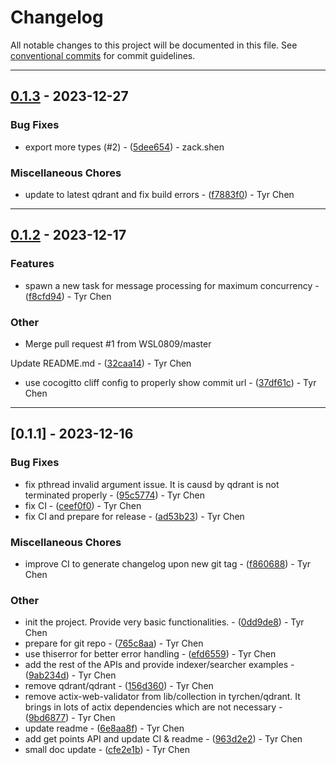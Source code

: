# Changelog

All notable changes to this project will be documented in this file. See [conventional commits](https://www.conventionalcommits.org/) for commit guidelines.

---
## [0.1.3](https://github.com/tyrchen/qdrant-lib/compare/v0.1.2..v0.1.3) - 2023-12-27

### Bug Fixes

- export more types (#2) - ([5dee654](https://github.com/tyrchen/qdrant-lib/commit/5dee65439299057d865ae300a0008680d20aed16)) - zack.shen

### Miscellaneous Chores

- update to latest qdrant and fix build errors - ([f7883f0](https://github.com/tyrchen/qdrant-lib/commit/f7883f00b5814b6ecdcf9dbffba67eeadc3edc56)) - Tyr Chen

---
## [0.1.2](https://github.com/tyrchen/qdrant-lib/compare/v0.1.1..v0.1.2) - 2023-12-17

### Features

- spawn a new task for message processing for maximum concurrency - ([f8cfd94](https://github.com/tyrchen/qdrant-lib/commit/f8cfd949a1302177f8f47b804d17a557ca4e4a46)) - Tyr Chen

### Other

- Merge pull request #1 from WSL0809/master

Update README.md - ([32caa14](https://github.com/tyrchen/qdrant-lib/commit/32caa14199fbeb8193b764440356a26389624510)) - Tyr Chen
- use cocogitto cliff config to properly show commit url - ([37df61c](https://github.com/tyrchen/qdrant-lib/commit/37df61ce7aa524fa229a770bca4fda999228d1d2)) - Tyr Chen

---
## [0.1.1] - 2023-12-16

### Bug Fixes

- fix pthread invalid argument issue. It is causd by qdrant is not terminated properly - ([95c5774](https://github.com/tyrchen/qdrant-lib/commit/95c5774895340672003a80909b5f0073dd1e21ad)) - Tyr Chen
- fix CI - ([ceef0f0](https://github.com/tyrchen/qdrant-lib/commit/ceef0f0c2f8004937bc01335ca20a1dc9bf7f408)) - Tyr Chen
- fix CI and prepare for release - ([ad53b23](https://github.com/tyrchen/qdrant-lib/commit/ad53b23a3a718751530c578b3304d1f3b2f94f8e)) - Tyr Chen

### Miscellaneous Chores

- improve CI to generate changelog upon new git tag - ([f860688](https://github.com/tyrchen/qdrant-lib/commit/f860688cbb08394a027b43d04de526aee1b50b76)) - Tyr Chen

### Other

- init the project. Provide very basic functionalities. - ([0dd9de8](https://github.com/tyrchen/qdrant-lib/commit/0dd9de825c0062323374de78b509b79fc81c315c)) - Tyr Chen
- prepare for git repo - ([765c8aa](https://github.com/tyrchen/qdrant-lib/commit/765c8aabe4c86055ebd1ae20671f963807ec679e)) - Tyr Chen
- use thiserror for better error handling - ([efd6559](https://github.com/tyrchen/qdrant-lib/commit/efd6559d793dfc8c4f7cf9193ac837ff61eb2f6e)) - Tyr Chen
- add the rest of the APIs and provide indexer/searcher examples - ([9ab234d](https://github.com/tyrchen/qdrant-lib/commit/9ab234dd4d25a57ed3f9142065c14848212206fb)) - Tyr Chen
- remove qdrant/qdrant - ([156d360](https://github.com/tyrchen/qdrant-lib/commit/156d360d48261f69af0fb3ff4a6310f748511f8e)) - Tyr Chen
- remove actix-web-validator from lib/collection in tyrchen/qdrant. It brings in lots of actix dependencies which are not necessary - ([9bd6877](https://github.com/tyrchen/qdrant-lib/commit/9bd68771f1f82aa805b9bafbb3ad3e38ac0a9097)) - Tyr Chen
- update readme - ([6e8aa8f](https://github.com/tyrchen/qdrant-lib/commit/6e8aa8f3c0217ced2eb927bc9ffc18db89047cc8)) - Tyr Chen
- add get points API and update CI & readme - ([963d2e2](https://github.com/tyrchen/qdrant-lib/commit/963d2e2b118346cf80a304c1c803172bf6a5cc45)) - Tyr Chen
- small doc update - ([cfe2e1b](https://github.com/tyrchen/qdrant-lib/commit/cfe2e1bcb744267f2dc98e6368b791db20c7dad4)) - Tyr Chen

<!-- generated by git-cliff -->
